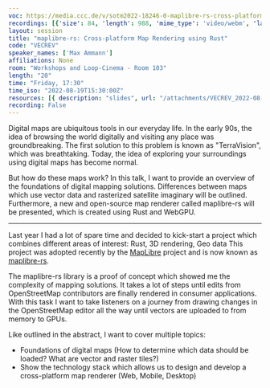```yaml
---
voc: https://media.ccc.de/v/sotm2022-18246-0-maplibre-rs-cross-platform-map-rendering-using-rust
recordings: [{'size': 84, 'length': 988, 'mime_type': 'video/webm', 'language': 'eng', 'filename': 'sotm2022-18246-eng-maplibre-rs_Cross-platform_Map_Rendering_using_Rust_webm-hd.webm', 'state': 'new', 'folder': 'webm-hd', 'high_quality': True, 'width': 1920, 'height': 1080, 'updated_at': '2022-09-19T14:00:05.675+02:00', 'recording_url': 'https://cdn.media.ccc.de/events/sotm/2022/webm-hd/sotm2022-18246-eng-maplibre-rs_Cross-platform_Map_Rendering_using_Rust_webm-hd.webm', 'url': 'https://api.media.ccc.de/public/recordings/61840', 'event_url': 'https://api.media.ccc.de/public/events/1d67a8c1-17e6-5e30-965e-5d72311cd6b7', 'conference_url': 'https://api.media.ccc.de/public/conferences/sotm2022'}, {'size': 38, 'length': 988, 'mime_type': 'video/webm', 'language': 'eng', 'filename': 'sotm2022-18246-eng-maplibre-rs_Cross-platform_Map_Rendering_using_Rust_webm-sd.webm', 'state': 'new', 'folder': 'webm-sd', 'high_quality': False, 'width': 720, 'height': 576, 'updated_at': '2022-09-19T13:48:04.244+02:00', 'recording_url': 'https://cdn.media.ccc.de/events/sotm/2022/webm-sd/sotm2022-18246-eng-maplibre-rs_Cross-platform_Map_Rendering_using_Rust_webm-sd.webm', 'url': 'https://api.media.ccc.de/public/recordings/61838', 'event_url': 'https://api.media.ccc.de/public/events/1d67a8c1-17e6-5e30-965e-5d72311cd6b7', 'conference_url': 'https://api.media.ccc.de/public/conferences/sotm2022'}, {'size': 27, 'length': 987, 'mime_type': 'video/mp4', 'language': 'eng', 'filename': 'sotm2022-18246-eng-maplibre-rs_Cross-platform_Map_Rendering_using_Rust_sd.mp4', 'state': 'new', 'folder': 'h264-sd', 'high_quality': False, 'width': 720, 'height': 576, 'updated_at': '2022-09-19T13:35:04.123+02:00', 'recording_url': 'https://cdn.media.ccc.de/events/sotm/2022/h264-sd/sotm2022-18246-eng-maplibre-rs_Cross-platform_Map_Rendering_using_Rust_sd.mp4', 'url': 'https://api.media.ccc.de/public/recordings/61835', 'event_url': 'https://api.media.ccc.de/public/events/1d67a8c1-17e6-5e30-965e-5d72311cd6b7', 'conference_url': 'https://api.media.ccc.de/public/conferences/sotm2022'}, {'size': 15, 'length': 988, 'mime_type': 'audio/mpeg', 'language': 'eng', 'filename': 'sotm2022-18246-eng-maplibre-rs_Cross-platform_Map_Rendering_using_Rust_mp3.mp3', 'state': 'new', 'folder': 'mp3', 'high_quality': False, 'width': 0, 'height': 0, 'updated_at': '2022-09-19T13:34:03.348+02:00', 'recording_url': 'https://cdn.media.ccc.de/events/sotm/2022/mp3/sotm2022-18246-eng-maplibre-rs_Cross-platform_Map_Rendering_using_Rust_mp3.mp3', 'url': 'https://api.media.ccc.de/public/recordings/61834', 'event_url': 'https://api.media.ccc.de/public/events/1d67a8c1-17e6-5e30-965e-5d72311cd6b7', 'conference_url': 'https://api.media.ccc.de/public/conferences/sotm2022'}, {'size': 67, 'length': 987, 'mime_type': 'video/mp4', 'language': 'eng', 'filename': 'sotm2022-18246-eng-maplibre-rs_Cross-platform_Map_Rendering_using_Rust_hd.mp4', 'state': 'new', 'folder': 'h264-hd', 'high_quality': True, 'width': 1920, 'height': 1080, 'updated_at': '2022-09-19T13:31:44.745+02:00', 'recording_url': 'https://cdn.media.ccc.de/events/sotm/2022/h264-hd/sotm2022-18246-eng-maplibre-rs_Cross-platform_Map_Rendering_using_Rust_hd.mp4', 'url': 'https://api.media.ccc.de/public/recordings/61833', 'event_url': 'https://api.media.ccc.de/public/events/1d67a8c1-17e6-5e30-965e-5d72311cd6b7', 'conference_url': 'https://api.media.ccc.de/public/conferences/sotm2022'}]
layout: session
title: "maplibre-rs: Cross-platform Map Rendering using Rust"
code: "VECREV"
speaker_names: ['Max Ammann']
affiliations: None
room: "Workshops and Loop-Cinema - Room 103"
length: "20"
time: "Friday, 17:30"
time_iso: "2022-08-19T15:30:00Z"
resources: [{ description: "slides", url: "/attachments/VECREV_2022-08-19-SotM-maplibre-rs_sO0aXrv.pdf" }]
recording: False
---
```


Digital maps are ubiquitous tools in our everyday life. In the early 90s, the idea of browsing the world digitally and visiting any place was groundbreaking. The first solution to this problem is known as &#34;TerraVision&#34;, which was breathtaking. Today, the idea of exploring your surroundings using digital maps has become normal.

But how do these maps work? In this talk, I want to provide an overview of the foundations of digital mapping solutions. Differences between maps which use vector data and rasterized satellite imaginary will be outlined. Furthermore, a new and open-source map renderer called maplibre-rs will be presented, which is created using Rust and WebGPU.

<hr>

Last year I had a lot of spare time and decided to kick-start a project which combines different areas of interest: Rust, 3D rendering, Geo data
This project was adopted recently by the [MapLibre](https://maplibre.org/) project and is now known as [maplibre-rs](https://github.com/maplibre/maplibre-rs).

The maplibre-rs library is a proof of concept which showed me the complexity of mapping solutions. It takes a lot of steps until edits from OpenStreetMap contributors are finally rendered in consumer applications. With this task I want to take listeners on a journey from drawing changes in the OpenStreetMap editor all the way until vectors are uploaded to from memory to GPUs.

Like outlined in the abstract, I want to cover multiple topics:

* Foundations of digital maps (How to determine which data should be loaded? What are vector and raster tiles?)
* Show the technology stack which allows us to design and develop a cross-platform map renderer (Web, Mobile, Desktop)

